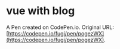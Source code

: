 # vue with blog

A Pen created on CodePen.io. Original URL: [https://codepen.io/fugi/pen/pogezWX](https://codepen.io/fugi/pen/pogezWX).


